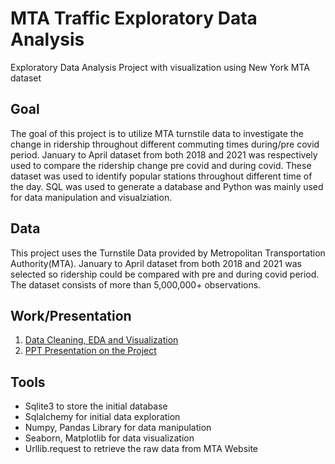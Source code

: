# MTA Traffic Exploratory Data Analysis

Exploratory Data Analysis Project with visualization using New York MTA dataset

## Goal 

The goal of this project is to utilize MTA turnstile data to investigate the change in ridership throughout different commuting times during/pre covid period.
January to April dataset from both 2018 and 2021 was respectively used to compare the ridership change pre covid and during covid. These dataset was used to identify popular stations throughout different time of the day. SQL was used to generate a database and Python was mainly used for data manipulation and visualziation.

## Data

This project uses the Turnstile Data provided by Metropolitan Transportation Authority(MTA). January to April dataset from both 2018 and 2021 was selected so ridership could be compared with pre and during covid period. The dataset consists of more than 5,000,000+ observations.

## Work/Presentation

1. [Data Cleaning, EDA and Visualization](https://github.com/munwonjj/Exploring-NY-MTA-turnstile/blob/master/EDA_Project_Final.ipynb)
2. [PPT Presentation on the Project](https://github.com/munwonjj/Exploring-NY-MTA-turnstile/blob/master/EDA%20Project%20PPT.pdf)

## Tools
* Sqlite3 to store the initial database
* Sqlalchemy for initial data exploration 
* Numpy, Pandas Library for data manipulation
* Seaborn, Matplotlib for data visualization
* Urllib.request to retrieve the raw data from MTA Website


